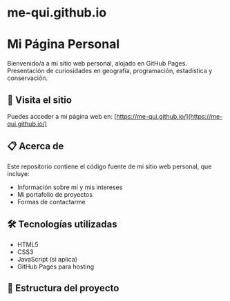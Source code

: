 # me-qui.github.io

# Mi Página Personal

Bienvenido/a a mi sitio web personal, alojado en GitHub Pages.
Presentación de curiosidades en geografía, programación, estadística y conservación.

## 🚀 Visita el sitio
Puedes acceder a mi página web en: [https://me-qui.github.io/](https://me-qui.github.io/)

## 📋 Acerca de
Este repositorio contiene el código fuente de mi sitio web personal, que incluye:
- Información sobre mí y mis intereses
- Mi portafolio de proyectos
- Formas de contactarme

## 🛠️ Tecnologías utilizadas
- HTML5
- CSS3
- JavaScript (si aplica)
- GitHub Pages para hosting

## 📁 Estructura del proyecto
